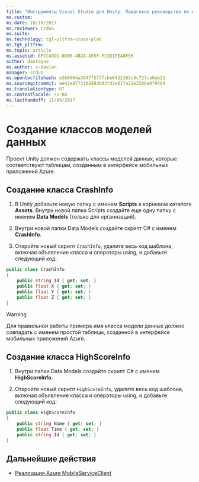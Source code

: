 ```yaml
---
title: "Инструменты Visual Studio для Unity. Пошаговое руководство по модели данных в Azure | Документы Майкрософт"
ms.custom: 
ms.date: 10/19/2017
ms.reviewer: crdun
ms.suite: 
ms.technology: tgt-pltfrm-cross-plat
ms.tgt_pltfrm: 
ms.topic: article
ms.assetid: 6FCCA8D1-0D06-4B2A-A55F-FC3D1FEA0F56
author: dantogno
ms.author: v-davian
manager: crdun
ms.openlocfilehash: e3b6064a3947f57ffcbe6422162c6c72fca0ab21
ms.sourcegitcommit: ee42a8771f0248db93fd2e017a22e2506e0f9404
ms.translationtype: HT
ms.contentlocale: ru-RU
ms.lasthandoff: 11/09/2017
---
```

# <a name="create-data-model-classes"></a>Создание классов моделей данных

Проект Unity должен содержать классы моделей данных, которые соответствуют таблицам, созданным в интерфейсе мобильных приложений Azure.

## <a name="create-the-crashinfo-class"></a>Создание класса CrashInfo

1. В Unity добавьте новую папку с именем **Scripts** в корневом каталоге **Assets**. Внутри новой папки Scripts создайте еще одну папку с именем **Data Models** (только для организаций).

2. Внутри новой папки Data Models создайте скрипт C# с именем **CrashInfo**.

3. Откройте новый скрипт `CrashInfo`, удалите весь код шаблона, включая объявление класса и операторы using, и добавьте следующий код:

  ```csharp
  public class CrashInfo
  {
      public string Id { get; set; }
      public float X { get; set; }
      public float Y { get; set; }
      public float Z { get; set; }
  }
  ```

  > [!WARNING]
  > Для правильной работы примера имя класса модели данных должно совпадать с именем простой таблицы, созданной в интерфейсе мобильных приложений Azure.

## <a name="create-the-highscoreinfo-class"></a>Создание класса HighScoreInfo

1. Внутри папки Data Models создайте скрипт C# с именем **HighScoreInfo**.

2. Откройте новый скрипт `HighScoreInfo`, удалите весь код шаблона, включая объявление класса и операторы using, и добавьте следующий код:

  ```csharp
  public class HighScoreInfo
  {
      public string Name { get; set; }
      public float Time { get; set; }
      public string Id { get; set; }
  }
  ```

  ## <a name="next-step"></a>Дальнейшие действия

  * [Реализация Azure MobileServiceClient](visual-studio-tools-for-unity-azure-mobile-client.md)
